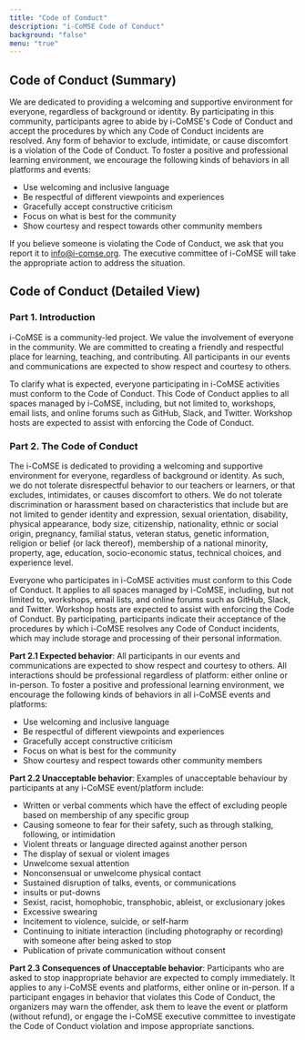 ```yaml
---
title: "Code of Conduct"
description: "i-CoMSE Code of Conduct"
background: "false"
menu: "true"
---
```


## Code of Conduct (Summary)

We are dedicated to providing a welcoming and supportive environment for everyone, regardless of background or identity. By participating in this community, participants agree to abide by i-CoMSE's Code of Conduct and accept the procedures by which any Code of Conduct incidents are resolved. Any form of behavior to exclude, intimidate, or cause discomfort is a violation of the Code of Conduct. To foster a positive and professional learning environment, we encourage the following kinds of behaviors in all platforms and events:

  - Use welcoming and inclusive language
  - Be respectful of different viewpoints and experiences
  - Gracefully accept constructive criticism
  - Focus on what is best for the community
  - Show courtesy and respect towards other community members

If you believe someone is violating the Code of Conduct, we ask that you report it to info@i-comse.org. The executive committee of i-CoMSE will take the appropriate action to address the situation.

## Code of Conduct (Detailed View)

### Part 1. Introduction

i-CoMSE is a community-led project. We value the involvement of everyone in the community. We are committed to creating a friendly and respectful place for learning, teaching, and contributing. All participants in our events and communications are expected to show respect and courtesy to others.

To clarify what is expected, everyone participating in i-CoMSE activities must conform to the Code of Conduct. This Code of Conduct applies to all spaces managed by i-CoMSE, including, but not limited to, workshops, email lists, and online forums such as GitHub, Slack, and Twitter. Workshop hosts are expected to assist with enforcing the Code of Conduct.

### Part 2. The Code of Conduct

The i-CoMSE is dedicated to providing a welcoming and supportive environment for everyone, regardless of background or identity. As such, we do not tolerate disrespectful behavior to our teachers or learners, or that excludes, intimidates, or causes discomfort to others. We do not tolerate discrimination or harassment based on characteristics that include but are not limited to gender identity and expression, sexual orientation, disability, physical appearance, body size, citizenship, nationality, ethnic or social origin, pregnancy, familial status, veteran status, genetic information, religion or belief (or lack thereof), membership of a national minority, property, age, education, socio-economic status, technical choices, and experience level.

Everyone who participates in i-CoMSE activities must conform to this Code of Conduct. It applies to all spaces managed by i-CoMSE, including, but not limited to, workshops, email lists, and online forums such as GitHub, Slack, and Twitter. Workshop hosts are expected to assist with enforcing the Code of Conduct. By participating, participants indicate their acceptance of the procedures by which i-CoMSE resolves any Code of Conduct incidents, which may include storage and processing of their personal information.

**Part 2.1 Expected behavior**: All participants in our events and communications are expected to show respect and courtesy to others. All interactions should be professional regardless of platform: either online or in-person. To foster a positive and professional learning environment, we encourage the following kinds of behaviors in all i-CoMSE events and platforms:

  - Use welcoming and inclusive language
  - Be respectful of different viewpoints and experiences
  - Gracefully accept constructive criticism
   - Focus on what is best for the community
   - Show courtesy and respect towards other community members

**Part 2.2 Unacceptable behavior**: Examples of unacceptable behaviour by participants at any i-CoMSE event/platform include:

  - Written or verbal comments which have the effect of excluding people based on membership of any specific group
  - Causing someone to fear for their safety, such as through stalking, following, or intimidation
  - Violent threats or language directed against another person
  - The display of sexual or violent images
  - Unwelcome sexual attention
  - Nonconsensual or unwelcome physical contact
  - Sustained disruption of talks, events, or communications
  - insults or put-downs
  - Sexist, racist, homophobic, transphobic, ableist, or exclusionary jokes
  - Excessive swearing
  - Incitement to violence, suicide, or self-harm
  - Continuing to initiate interaction (including photography or recording) with someone after being asked to stop
  - Publication of private communication without consent

**Part 2.3 Consequences of Unacceptable behavior**: Participants who are asked to stop inappropriate behavior are expected to comply immediately. It applies to any i-CoMSE events and platforms, either online or in-person. If a participant engages in behavior that violates this Code of Conduct, the organizers may warn the offender, ask them to leave the event or platform (without refund), or engage the i-CoMSE executive committee to investigate the Code of Conduct violation and impose appropriate sanctions.


